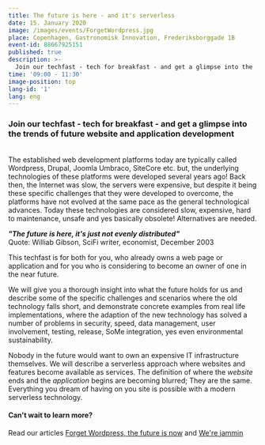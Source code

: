 ```yaml
---
title: The future is here - and it's serverless
date: 15. January 2020
image: /images/events/ForgetWordpress.jpg
place: Copenhagen, Gastronomisk Innovation, Frederiksborggade 1B
event-id: 88667925151
published: true
description: >-
  Join our techfast - tech for breakfast - and get a glimpse into the  trends of future website and application development
time: '09:00 - 11:30'
image-position: top
lang-id: '1'
lang: eng
---
```


### Join our techfast - tech for breakfast - and get a glimpse into the  trends of future website and application development

<br/>
The established web development platforms today are typically called Wordpress, Drupal, Joomla Umbraco, SiteCore etc. but, the underlying technologies of these platforms were developed several years ago!
Back then, the Internet was slow, the servers were expensive, but despite it being these specific challenges that they were developed to overcome, the platforms have not evolved at the same pace as the general technological advances. Today these technologies are considered slow, expensive, hard to  maintenance, unsafe and yes basically obsolete! Alternatives are needed.


*__"The future is here, it's just not evenly distributed"__*<br/>
Quote: Williab Gibson, SciFi writer, economist, December 2003

This techfast is for both for you, who already owns a web page or application and for you who is considering to become an owner of one in the near future.

We will give you a thorough insight into what the future holds for us and describe some of the specific challenges and scenarios where the old technology falls short, and demonstrate concrete examples from real life implementations, where the adaption of the new technology has solved a number of problems in security, speed, data management, user involvement, testing, release, SoMe integration, yes even environmental sustainability.

Nobody in the future would want to own an expensive IT infrastructure themselves. We will describe a serverless approach where websites and features become available as services. The definition of where the _website_ ends and the _application_ begins are becoming blurred; They are the same. Everything you dream of having on you site is possible with a modern serverless technology.

#### Can't wait to learn more?

Read our articles [Forget Wordpress, the future is now](/anything/forget-wordpress) and [We're jammin](/anything/we-re-jammin/)

